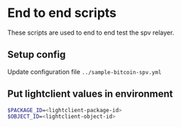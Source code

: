 # End to end scripts

These scripts are used to end to end test the spv relayer.

## Setup config

Update configuration file `../sample-bitcoin-spv.yml`

## Put lightclient values in environment

```bash
$PACKAGE_ID=<lightclient-package-id>
$OBJECT_ID=<lightclient-object-id>
```
